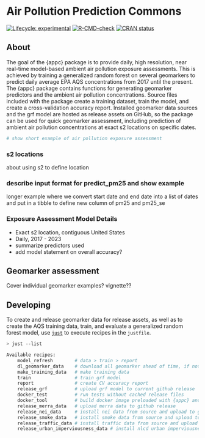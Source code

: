 # Air Pollution Prediction Commons

<!-- badges: start -->
[![Lifecycle:
experimental](https://img.shields.io/badge/lifecycle-experimental-orange.svg)](https://lifecycle.r-lib.org/articles/stages.html#experimental)
[![R-CMD-check](https://github.com/geomarker-io/appc/actions/workflows/R-CMD-check.yaml/badge.svg)](https://github.com/geomarker-io/appc/actions/workflows/R-CMD-check.yaml)
[![CRAN status](https://www.r-pkg.org/badges/version/appc)](https://CRAN.R-project.org/package=appc)
  <!-- badges: end -->

## About

The goal of the {appc} package is to provide daily, high resolution, near real-time model-based ambient air pollution exposure assessments.
This is achieved by training a generalized random forest on several geomarkers to predict daily average EPA AQS concentrations from 2017 until the present. The {appc} package contains functions for generating geomarker predictors and the ambient air pollution concentrations. Source files included with the package create a training dataset, train the model, and create a cross-validation accuracy report.
Installed geomarker data sources and the grf model are hosted as release assets on GitHub, so the package can be used for quick geomarker assessment, including prediction of ambient air pollution concentrations at exact s2 locations on specific dates.

```r
# show short example of air pollution exposure assessment
```
### s2 locations

about using s2 to define location

### describe input format for predict_pm25 and show example

longer example where we convert start date and end date into a list of dates and put in a tibble to define new column of pm25 and pm25_se

### Exposure Assessment Model Details

- Exact s2 location, contiguous United States
- Daily, 2017 - 2023
- summarize predictors used
- add model statement on overall accuracy?

## Geomarker assessment

Cover individual geomarker examples? vignette??

## Developing

To create and release geomarker data for release assets, as well as to create the AQS training data, train, and evaluate a generalized random forest model, use [`just`](https://just.systems/man/en/) to execute recipes in the `justfile`.

```sh
> just --list

Available recipes:
    model_refresh        # data > train > report
    dl_geomarker_data    # download all geomarker ahead of time, if not already cached
    make_training_data   # make training data
    train                # train grf model
    report               # create CV accuracy report
    release_grf          # upload grf model to current github release
    docker_test          # run tests without cached release files
    docker_tool          # build docker image preloaded with {appc} and data
    release_merra_data   # upload merra data to github release
    release_nei_data     # install nei data from source and upload to github release
    release_smoke_data   # install smoke data from source and upload to github release
    release_traffic_data # install traffic data from source and upload to github release
    release_urban_imperviousness_data # install nlcd urban imperviousness data from source and upload to github release
```
